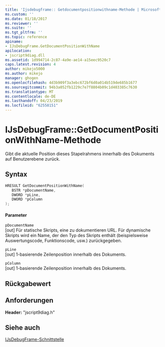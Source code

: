 ```yaml
---
title: 'Ijsdebugframe:: Getdocumentpositionwithname-Methode | Microsoft-Dokumentation'
ms.custom: ''
ms.date: 01/18/2017
ms.reviewer: ''
ms.suite: ''
ms.tgt_pltfrm: ''
ms.topic: reference
apiname:
- IJsDebugFrame.GetDocumentPositionWithName
apilocation:
- jscript9diag.dll
ms.assetid: 1d994714-2c87-4a9e-ae14-a15eec9520c7
caps.latest.revision: 4
author: mikejo5000
ms.author: mikejo
manager: ghogen
ms.openlocfilehash: 4d3b909f3a3ebc672bf6d0a014b519de685b1677
ms.sourcegitcommit: 94b3a052fb1229c7e7f8804b09c1d403385c7630
ms.translationtype: MT
ms.contentlocale: de-DE
ms.lasthandoff: 04/23/2019
ms.locfileid: "62558151"
---
```

# <a name="ijsdebugframegetdocumentpositionwithname-method"></a>IJsDebugFrame::GetDocumentPositionWithName-Methode
Gibt die aktuelle Position dieses Stapelrahmens innerhalb des Dokuments auf Benutzerebene zurück.  
  
## <a name="syntax"></a>Syntax  
  
```cpp
HRESULT GetDocumentPositionWithName(  
   BSTR *pDocumentName,  
   DWORD *pLine,  
   DWORD *pColumn  
);  
```  
  
#### <a name="parameters"></a>Parameter  
 `pDocumentName`  
 [out] Für statische Skripts, eine zu dokumentieren URL. Für dynamische Skripts wird ein Name, der den Typ des Skripts enthält (beispielsweise Auswertungscode, Funktionscode, usw.) zurückgegeben.  
  
 `pLine`  
 [out] 1-basierende Zeilenposition innerhalb des Dokuments.  
  
 `pColumn`  
 [out] 1-basierende Zeilenposition innerhalb des Dokuments.  
  
## <a name="return-value"></a>Rückgabewert  
  
## <a name="requirements"></a>Anforderungen  
 **Header:** "jscript9diag.h"  
  
## <a name="see-also"></a>Siehe auch  
 [IJsDebugFrame-Schnittstelle](../../winscript/reference/ijsdebugframe-interface.md)